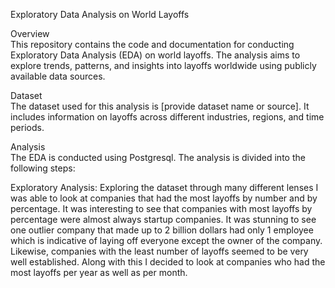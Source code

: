 Exploratory Data Analysis on World Layoffs

Overview   
This repository contains the code and documentation for conducting Exploratory Data Analysis (EDA) on world layoffs. The analysis aims to explore trends, patterns, and insights into layoffs worldwide using publicly available data sources.

Dataset  
The dataset used for this analysis is [provide dataset name or source]. It includes information on layoffs across different industries, regions, and time periods.

Analysis  
The EDA is conducted using Postgresql. The analysis is divided into the following steps:

Exploratory Analysis: Exploring the dataset through many different lenses I was able to look at companies that had the most layoffs by number and by percentage. It was interesting to see that companies with most layoffs by percentage were 
almost always startup companies. It was stunning to see one outlier company that made up to 2 billion dollars had only 1 employee which is indicative of laying off everyone except the owner of the company. Likewise, companies with the 
least number of layoffs seemed to be very well established. Along with this I decided to look at companies who had the most layoffs per year as well as per month.

